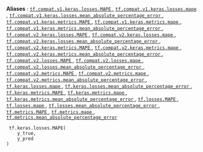 **Aliases** : [ `tf.compat.v1.keras.losses.MAPE` ](/api_docs/python/tf/keras/losses/MAPE), [ `tf.compat.v1.keras.losses.mape` ](/api_docs/python/tf/keras/losses/MAPE), [ `tf.compat.v1.keras.losses.mean_absolute_percentage_error` ](/api_docs/python/tf/keras/losses/MAPE), [ `tf.compat.v1.keras.metrics.MAPE` ](/api_docs/python/tf/keras/losses/MAPE), [ `tf.compat.v1.keras.metrics.mape` ](/api_docs/python/tf/keras/losses/MAPE), [ `tf.compat.v1.keras.metrics.mean_absolute_percentage_error` ](/api_docs/python/tf/keras/losses/MAPE), [ `tf.compat.v2.keras.losses.MAPE` ](/api_docs/python/tf/keras/losses/MAPE), [ `tf.compat.v2.keras.losses.mape` ](/api_docs/python/tf/keras/losses/MAPE), [ `tf.compat.v2.keras.losses.mean_absolute_percentage_error` ](/api_docs/python/tf/keras/losses/MAPE), [ `tf.compat.v2.keras.metrics.MAPE` ](/api_docs/python/tf/keras/losses/MAPE), [ `tf.compat.v2.keras.metrics.mape` ](/api_docs/python/tf/keras/losses/MAPE), [ `tf.compat.v2.keras.metrics.mean_absolute_percentage_error` ](/api_docs/python/tf/keras/losses/MAPE), [ `tf.compat.v2.losses.MAPE` ](/api_docs/python/tf/keras/losses/MAPE), [ `tf.compat.v2.losses.mape` ](/api_docs/python/tf/keras/losses/MAPE), [ `tf.compat.v2.losses.mean_absolute_percentage_error` ](/api_docs/python/tf/keras/losses/MAPE), [ `tf.compat.v2.metrics.MAPE` ](/api_docs/python/tf/keras/losses/MAPE), [ `tf.compat.v2.metrics.mape` ](/api_docs/python/tf/keras/losses/MAPE), [ `tf.compat.v2.metrics.mean_absolute_percentage_error` ](/api_docs/python/tf/keras/losses/MAPE), [ `tf.keras.losses.mape` ](/api_docs/python/tf/keras/losses/MAPE), [ `tf.keras.losses.mean_absolute_percentage_error` ](/api_docs/python/tf/keras/losses/MAPE), [ `tf.keras.metrics.MAPE` ](/api_docs/python/tf/keras/losses/MAPE), [ `tf.keras.metrics.mape` ](/api_docs/python/tf/keras/losses/MAPE), [ `tf.keras.metrics.mean_absolute_percentage_error` ](/api_docs/python/tf/keras/losses/MAPE), [ `tf.losses.MAPE` ](/api_docs/python/tf/keras/losses/MAPE), [ `tf.losses.mape` ](/api_docs/python/tf/keras/losses/MAPE), [ `tf.losses.mean_absolute_percentage_error` ](/api_docs/python/tf/keras/losses/MAPE), [ `tf.metrics.MAPE` ](/api_docs/python/tf/keras/losses/MAPE), [ `tf.metrics.mape` ](/api_docs/python/tf/keras/losses/MAPE), [ `tf.metrics.mean_absolute_percentage_error` ](/api_docs/python/tf/keras/losses/MAPE)

```
 tf.keras.losses.MAPE(
    y_true,
    y_pred
)
 
```

